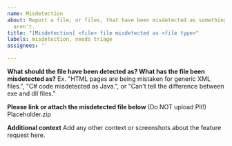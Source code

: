 ```yaml
---
name: Misdetection
about: Report a file, or files, that have been misdetected as something that they
  aren't.
title: "[Misdetection] <file> file misdetected as <file type>"
labels: misdetection, needs triage
assignees: ''

---
```


**What should the file have been detected as? What has the file been misdetected as?**
Ex. "HTML pages are being mistaken for generic XML files.", "C# code misdetected as Java.", or "Can't tell the difference between exe and dll files."

**Please link or attach the misdetected file below** (Do NOT upload PII!)
Placeholder.zip

**Additional context**
Add any other context or screenshots about the feature request here.
